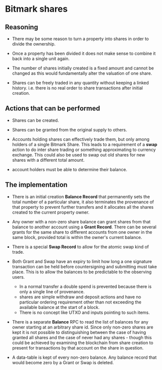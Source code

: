 # Bitmark shares

## Reasoning

* There may be some reason to turn a property into shares in order to
  divide the ownership.

* Once a property has been divided it does not make sense to combine
  it back into a single unit again.

* The number of shares initially created is a fixed amount and cannot
  be changed as this would fundamentally alter the valuation of one
  share.

* Shares can be freely traded in any quantity without keeping a linked
  history.  i.e. there is no real order to share transactions after
  initial creation.

## Actions that can be performed

* Shares can be created.

* Shares can be granted from the original supply to others.

* Accounts holding shares can effectively trade them, but only among
  holders of a single Bitmark Share.  This leads to a requirement of a
  **swap** action to do inter share trading or something approximating
  to currency exchange.  This could also be used to swap out old
  shares for new shares with a different total amount.

* account holders must be able to determine their balance.

## The implementation

* There is an initial creation **Balance Record** that permanently
  sets the total number of a particular share, it also terminates the
  provenance of that property to prevent further transfers and it
  allocates all the shares created to the current property owner.

* Any owner with a non-zero share balance can grant shares from that
  balance to another account using a **Grant Record**.  There can be
  several grants for the same share to different accounts from one
  owner in the same block, provided total is within the owner's
  current balance.

* There is a special **Swap Record** to allow for the atomic swap kind
  of trade.

* Both Grant and Swap have an expiry to limit how long a one signature
  transaction can be held before countersigning and submitting must
  take place.  This is to allow the balances to be predictable to the
  observing users.

    * In a normal transfer a double spend is prevented because there
      is only a single line of provenance.
    * shares are simple withdraw and deposit actions and have no
      particular ordering requirement other than not exceeding the
      available balance at the start of a block.
    * There is no concept like UTXO and inputs pointing to such items.

* There is a separate **Balance** RPC to read the list of balances for
  any owner starting at an arbitrary share id.  Since only non-zero
  shares are kept it is not possible to distinguishing between the
  case of having granted all shares and the case of never had any
  shares - though this could be achieved by examining the blockchain
  from share creation to present for transactions by that account on
  the share in question.

* A data-table is kept of every non-zero balance.  Any balance record
  that would become zero by a Grant or Swap is deleted.
